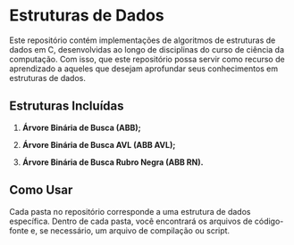 # Estruturas de Dados

Este repositório contém implementações de algoritmos de estruturas de dados em C, desenvolvidas ao longo de disciplinas do curso de ciência da computação. Com isso, que este repositório possa servir como recurso de aprendizado a aqueles que desejam aprofundar seus conhecimentos em estruturas de dados.

## Estruturas Incluídas

1. **Árvore Binária de Busca (ABB);**

2. **Árvore Binária de Busca AVL (ABB AVL);**

3. **Árvore Binária de Busca Rubro Negra (ABB RN).** 

## Como Usar

Cada pasta no repositório corresponde a uma estrutura de dados específica. Dentro de cada pasta, você encontrará os arquivos de código-fonte e, se necessário, um arquivo de compilação ou script.



